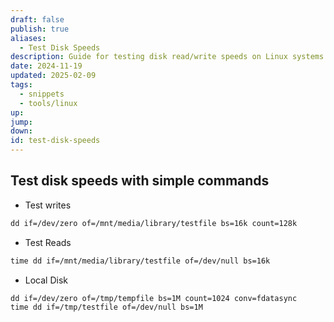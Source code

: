 ```yaml
---
draft: false
publish: true
aliases:
  - Test Disk Speeds
description: Guide for testing disk read/write speeds on Linux systems using dd
date: 2024-11-19
updated: 2025-02-09
tags:
  - snippets
  - tools/linux
up: 
jump: 
down: 
id: test-disk-speeds
---
```


## Test disk speeds with simple commands

- Test writes

```txt
dd if=/dev/zero of=/mnt/media/library/testfile bs=16k count=128k
```

- Test Reads

```txt
time dd if=/mnt/media/library/testfile of=/dev/null bs=16k
```

 - Local Disk

```txt
dd if=/dev/zero of=/tmp/tempfile bs=1M count=1024 conv=fdatasync
time dd if=/tmp/testfile of=/dev/null bs=1M
```
